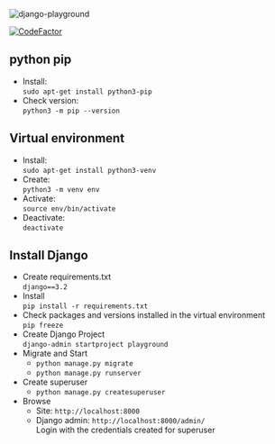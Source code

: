 ![django-playground](https://socialify.git.ci/firuza/django-playground/image?description=1&descriptionEditable=experimenting%20with%20django&font=Bitter&language=1&owner=1&pattern=Charlie%20Brown&theme=Dark)

[![CodeFactor](https://www.codefactor.io/repository/github/firuza/django-playground/badge)](https://www.codefactor.io/repository/github/firuza/django-playground)

## python pip

* Install: <br>
   ```sudo apt-get install python3-pip```
* Check version: <br>
  ```python3 -m pip --version```

## Virtual environment

* Install: <br>
   ```sudo apt-get install python3-venv```
* Create: <br>
   ```python3 -m venv env```
* Activate: <br>
   ```source env/bin/activate```
* Deactivate: <br>
   ```deactivate```

## Install Django
* Create requirements.txt  <br>
  ```django==3.2```
* Install <br>
  ```pip install -r requirements.txt```
* Check packages and versions installed in the virtual environment <br>
  ```pip freeze```
* Create Django Project <br>
  ```django-admin startproject playground```
* Migrate and Start <br>
  * ```python manage.py migrate```
  * ```python manage.py runserver```
* Create superuser <br>
  * ```python manage.py createsuperuser```
* Browse  
  * Site: ```http://localhost:8000```
  * Django admin: ```http://localhost:8000/admin/``` <br>
    Login with the credentials created for superuser
